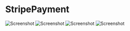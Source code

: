 # StripePayment

![Screenshot](https://github.com/suraj038/StripePayment/blob/master/images/Screenshot%20(160).png)
![Screenshot](https://github.com/suraj038/StripePayment/blob/master/images/Screenshot%20(161).png)
![Screenshot](https://github.com/suraj038/StripePayment/blob/master/images/Screenshot%20(162).png)
![Screenshot](https://github.com/suraj038/StripePayment/blob/master/images/Screenshot%20(163).png)
